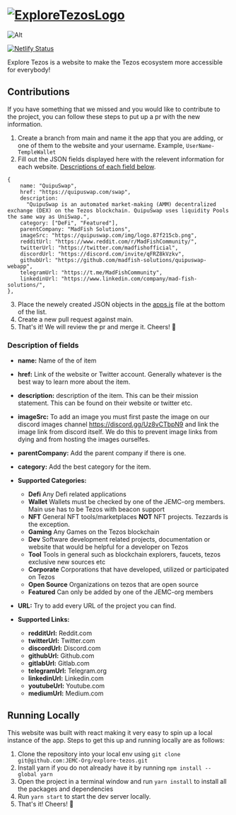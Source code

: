# [![ExploreTezosLogo](https://cdn.discordapp.com/attachments/927350967735836762/927368857885245570/ExploreTezosGitHubLogo.png "Explore Tezos Logo")](https://exploretezos.com/)

![Alt](https://repobeats.axiom.co/api/embed/c56ae5f680754998c8c0ffa143e409da7c8d711b.svg "Repobeats analytics image")

[![Netlify Status](https://api.netlify.com/api/v1/badges/2276d571-1763-4d61-a10a-aac751ad6fbf/deploy-status)](https://app.netlify.com/sites/amazing-pike-98af0e/deploys)

Explore Tezos is a website to make the Tezos ecosystem more accessible for everybody!

## Contributions

If you have something that we missed and you would like to contribute to the project, you can follow these steps to put up a pr with the new information.

1. Create a branch from main and name it the app that you are adding, or one of them to the website and your username. Example, `UserName-TempleWallet`
2. Fill out the JSON fields displayed here with the relevent information for each website. [Descriptions of each field below](#description-of-fields).

```
{
    name: "QuipuSwap",
    href: "https://quipuswap.com/swap",
    description:
      "QuipuSwap is an automated market-making (AMM) decentralized exchange (DEX) on the Tezos blockchain. QuipuSwap uses liquidity Pools the same way as UniSwap.",
    category: ["DeFi", "Featured"],
    parentCompany: "MadFish Solutions",
    imageSrc: "https://quipuswap.com/img/logo.87f215cb.png",
    redditUrl: "https://www.reddit.com/r/MadFishCommunity/",
    twitterUrl: "https://twitter.com/madfishofficial",
    discordUrl: "https://discord.com/invite/qFRZ8kVzkv",
    githubUrl: "https://github.com/madfish-solutions/quipuswap-webapp",
    telegramUrl: "https://t.me/MadFishCommunity",
    linkedinUrl: "https://www.linkedin.com/company/mad-fish-solutions/",
},
```

3. Place the newely created JSON objects in the [apps.js](/src/data/apps.js) file at the bottom of the list.
4. Create a new pull request against main.
5. That's it! We will review the pr and merge it. Cheers! 🎉

### Description of fields

- **name:** Name of the of item
- **href:** Link of the website or Twitter account. Generally whatever is the best way to learn more about the item.
- **description:** description of the item. This can be their mission statement. This can be found on their website or twitter etc.
- **imageSrc:** To add an image you must first paste the image on our discord images channel https://discord.gg/Uz8vCTbpN9 and link the image link from discord itself.
  We do this to prevent image links from dying and from hosting the images ourselfes.
- **parentCompany:** Add the parent company if there is one.

- **category:** Add the best category for the item.
- **Supported Categories:**

  - **Defi** Any Defi related applications
  - **Wallet** Wallets must be checked by one of the JEMC-org members. Main use has to be Tezos with beacon support
  - **NFT** General NFT tools/marketplaces **NOT** NFT projects. Tezzards is the exception.
  - **Gaming** Any Games on the Tezos blockchain
  - **Dev** Software development related projects, documentation or website that would be helpful for a developer on Tezos
  - **Tool** Tools in general such as blockchain explorers, faucets, tezos exclusive new sources etc
  - **Corporate** Corporations that have developed, utilized or participated on Tezos
  - **Open Source** Organizations on tezos that are open source
  - **Featured** Can only be added by one of the JEMC-org members

- **URL:** Try to add every URL of the project you can find.
- **Supported Links:**
  - **redditUrl:** Reddit.com
  - **twitterUrl:** Twitter.com
  - **discordUrl:** Discord.com
  - **githubUrl:** Github.com
  - **gitlabUrl:** Gitlab.com
  - **telegramUrl:** Telegram.org
  - **linkedinUrl:** Linkedin.com
  - **youtubeUrl:** Youtube.com
  - **mediumUrl:** Medium.com

## Running Locally

This website was built with react making it very easy to spin up a local instance of the app. Steps to get this up and running locally are as follows:

1. Clone the repository into your local env using `git clone git@github.com:JEMC-Org/explore-tezos.git`
2. Install yarn if you do not already have it by running `npm install --global yarn`
3. Open the project in a terminal window and run `yarn install` to install all the packages and dependencies
4. Run `yarn start` to start the dev server locally.
5. That's it! Cheers! 🎉
